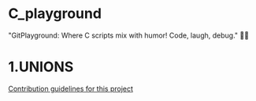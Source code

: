 # C_playground
"GitPlayground: Where C scripts mix with humor! Code, laugh, debug." 🚀😄

# 1.UNIONS
[Contribution guidelines for this project](\UNIONS\unions.md)


